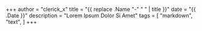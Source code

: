 +++
author = "clerick_x"
title = "{{ replace .Name "-" " " | title }}"
date = "{{ .Date }}"
description = "Lorem Ipsum Dolor Si Amet"
tags = [
    "markdown",
    "text",
]
+++

